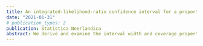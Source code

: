 ```yaml
---
title: An integrated-likelihood-ratio confidence interval for a proportion based on underreported and infallible data
date: "2021-01-31"
# publication_types: 2
publication: Statistica Neerlandica
abstract: We derive and examine the interval width and coverage properties of an integrated‐likelihood‐ratio confidence interval for the binomial parameter p using a double‐sampling scheme. The data consist of a relatively large fallible sample containing underreported data and a relatively small infallible subsample. Via Monte Carlo simulations, we determine that the new integrated‐likelihood‐ratio interval estimator displays slightly conservative to moderately conservative coverage properties for small to medium sample sizes and can have shorter average‐interval width than two previously proposed confidence intervals when $p<0.10$ or $p>0.90$. We also apply the integrated‐likelihood‐ratio confidence interval to a real‐data set and determine that the integrated‐likelihood‐ratio interval has superior performance when contrasted to two properties of two competing confidence intervals.
---
```

